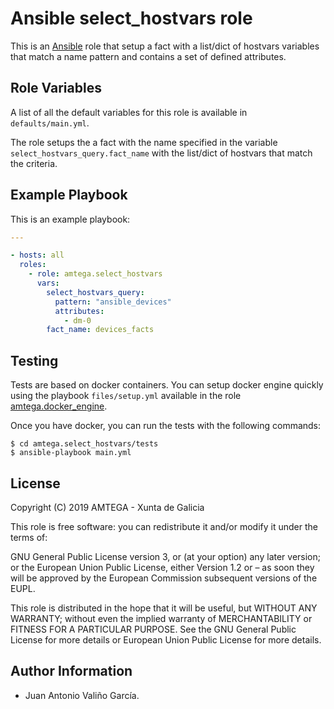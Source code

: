 # Ansible select_hostvars role

This is an [Ansible](http://www.ansible.com) role that setup a fact with a list/dict of hostvars variables that match a name pattern and contains a set of defined attributes.

## Role Variables

A list of all the default variables for this role is available in `defaults/main.yml`.

The role setups the a fact with the name specified in the variable `select_hostvars_query.fact_name` with the list/dict of hostvars that match the criteria.

## Example Playbook

This is an example playbook:

```yaml
---

- hosts: all
  roles:
    - role: amtega.select_hostvars
      vars:
        select_hostvars_query:
          pattern: "ansible_devices"
          attributes:
            - dm-0
        fact_name: devices_facts
```

## Testing

Tests are based on docker containers. You can setup docker engine quickly using the playbook `files/setup.yml` available in the role [amtega.docker_engine](https://galaxy.ansible.com/amtega/docker_engine).

Once you have docker, you can run the tests with the following commands:

```shell
$ cd amtega.select_hostvars/tests
$ ansible-playbook main.yml
```

## License

Copyright (C) 2019 AMTEGA - Xunta de Galicia

This role is free software: you can redistribute it and/or modify it under the terms of:

GNU General Public License version 3, or (at your option) any later version; or the European Union Public License, either Version 1.2 or – as soon they will be approved by the European Commission ­subsequent versions of the EUPL.

This role is distributed in the hope that it will be useful, but WITHOUT ANY WARRANTY; without even the implied warranty of MERCHANTABILITY or FITNESS FOR A PARTICULAR PURPOSE.  See the GNU General Public License for more details or European Union Public License for more details.

## Author Information

- Juan Antonio Valiño García.
